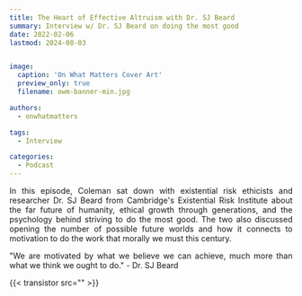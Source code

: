 ```yaml
---
title: The Heart of Effective Altruism with Dr. SJ Beard
summary: Interview w/ Dr. SJ Beard on doing the most good
date: 2022-02-06
lastmod: 2024-08-03


image:
  caption: 'On What Matters Cover Art'
  preview_only: true
  filename: owm-banner-min.jpg

authors:
  - onwhatmatters

tags:
  - Interview

categories: 
  - Podcast
---
```


<div style="text-align: justify">
In this episode, Coleman sat down with existential risk ethicists and researcher Dr. SJ Beard from Cambridge's Existential Risk Institute about the far future of humanity, ethical growth through generations, and the psychology behind striving to do the most good. The two also discussed opening the number of possible future worlds and how it connects to motivation to do the work that morally we must this century. 

"We are motivated by what we believe we can achieve, much more than what we think we ought to do." - Dr. SJ Beard

{{< transistor src="" >}}
</div>